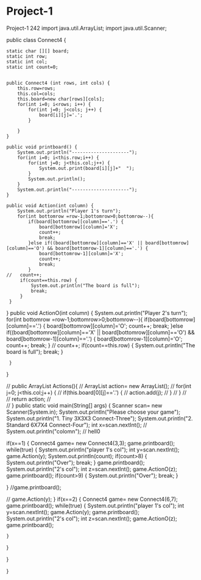 # Project-1
Project-1 242
import java.util.ArrayList;
import java.util.Scanner;

public class Connect4 {

	static char [][] board;
	static int row;
	static int col;
	static int count=0;
 
 
	public Connect4 (int rows, int cols) {
		this.row=rows;
		this.col=cols;
		this.board=new char[rows][cols];
		for(int i=0; i<rows; i++) {
			for(int j=0; j<cols; j++) {
				board[i][j]='.';
			}
   
		}
	}
 
	public void printboard() {
		System.out.println("---------------------");
		for(int i=0; i<this.row;i++) {
			for(int j=0; j<this.col;j++) {
				System.out.print(board[i][j]+"  ");
			}
			System.out.println();
		}
		System.out.println("---------------------"); 
	}
 
	public void Action(int column) {
		System.out.println("Player 1's turn");
		for(int bottomrow =row-1;bottomrow>0;bottomrow--){
			if(board[bottomrow][column]=='.') {
				board[bottomrow][column]='X';
				count++;
				break;
			}else if((board[bottomrow][column]=='X' || board[bottomrow][column]=='O') && board[bottomrow-1][column]=='.') {
				board[bottomrow-1][column]='X';
				count++;
				break;
			}
	//	 count++;
		 if(count==this.row) {
			 System.out.println("The board is full");
			 break;
		 }
	 }
  
 }
 public void ActionO(int column) {
	 System.out.println("Player 2's turn");
	 for(int bottomrow =row-1;bottomrow>0;bottomrow--){
		 if(board[bottomrow][column]=='.') {
			 board[bottomrow][column]='O';
			 count++;
			 break;
		 }else if((board[bottomrow][column]=='X' || board[bottomrow][column]=='O') && board[bottomrow-1][column]=='.') {
			 board[bottomrow-1][column]='O';
			 count++;
			 break;
		 }
//		 count++;
		 if(count==this.row) {
			 System.out.println("The board is full");
			 break;
		 }
		 
	 }
  
 }
 
// public ArrayList<Integer> Actions(){
//  ArrayList<Integer> action= new ArrayList<Integer>();
//  for(int j=0; j<this.col;j++) {
//   if(this.board[0][j]=='.') {
//    action.add(j);
//   }
//  }
//  
//  return action;
//      
// }
 public static void main(String[] args) {
  Scanner scan= new Scanner(System.in);
  System.out.println("Please choose your game");
  System.out.println("1. Tiny 3X3X3 Connect-Three");
  System.out.println("2. Standard 6X7X4 Connect-Four");
  int x=scan.nextInt();
//  System.out.println("colomn");
// hell0
  
  if(x==1) {
   Connect4 game= new Connect4(3,3);
   game.printboard();
   while(true) {
   System.out.println("player 1's col");
   int y=scan.nextInt();
   game.Action(y);
   System.out.println(count);
   if(count>8) {
	   System.out.println("Over");
	   break;
   }
   game.printboard();
   System.out.println("2's col");
   int z=scan.nextInt();
   game.ActionO(z);
   game.printboard();
   if(count>9) {
	   System.out.println("Over");
	   break;
   }
   
   }
   //game.printboard();
   
  // game.Action(y);
  }
  if(x==2) {
   Connect4 game= new Connect4(6,7);
   game.printboard();
   while(true) {
    System.out.println("player 1's col");
    int y=scan.nextInt();
    game.Action(y);
    game.printboard();
    System.out.println("2's col");
    int z=scan.nextInt();
    game.ActionO(z);
    game.printboard();
    
    }
  }
  
  
  
 }

}
